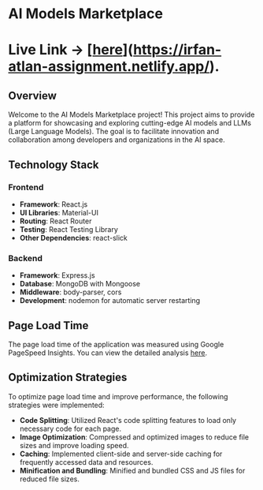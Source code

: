 # AI Models Marketplace
# Live Link -> [[here](https://irfan-atlan-assignment.netlify.app/)](https://irfan-atlan-assignment.netlify.app/).

## Overview
Welcome to the AI Models Marketplace project! This project aims to provide a platform for showcasing and exploring cutting-edge AI models and LLMs (Large Language Models). The goal is to facilitate innovation and collaboration among developers and organizations in the AI space.

## Technology Stack
### Frontend
- **Framework**: React.js
- **UI Libraries**: Material-UI
- **Routing**: React Router
- **Testing**: React Testing Library
- **Other Dependencies**: react-slick

### Backend
- **Framework**: Express.js
- **Database**: MongoDB with Mongoose
- **Middleware**: body-parser, cors
- **Development**: nodemon for automatic server restarting

## Page Load Time
The page load time of the application was measured using Google PageSpeed Insights. You can view the detailed analysis [here](https://pagespeed.web.dev/analysis/https-irfan-atlan-assignment-netlify-app/ftevrxvl9v?form_factor=desktop).

## Optimization Strategies
To optimize page load time and improve performance, the following strategies were implemented:
- **Code Splitting**: Utilized React's code splitting features to load only necessary code for each page.
- **Image Optimization**: Compressed and optimized images to reduce file sizes and improve loading speed.
- **Caching**: Implemented client-side and server-side caching for frequently accessed data and resources.
- **Minification and Bundling**: Minified and bundled CSS and JS files for reduced file sizes.
